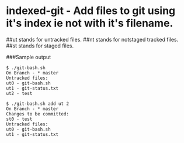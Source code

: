 # indexed-git - Add files to git using it's index ie not with it's filename.

##ut stands for untracked files.
##nt stands for notstaged tracked files.
##st stands for staged files.

###Sample output
```
$ ./git-bash.sh 
On Branch - * master
Untracked files:
ut0 - git-bash.sh
ut1 - git-status.txt
ut2 - test

$ ./git-bash.sh add ut 2
On Branch - * master
Changes to be committed:
st0 - test
Untracked files:
ut0 - git-bash.sh
ut1 - git-status.txt
```
